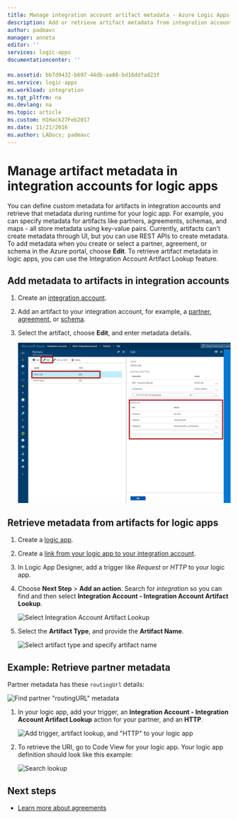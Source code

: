 ```yaml
---
title: Manage integration account artifact metadata - Azure Logic Apps | Microsoft Docs
description: Add or retrieve artifact metadata from integration accounts for Azure Logic Apps
author: padmavc
manager: anneta
editor: ''
services: logic-apps
documentationcenter: ''

ms.assetid: bb7d9432-b697-44db-aa88-bd16ddfad23f
ms.service: logic-apps
ms.workload: integration
ms.tgt_pltfrm: na
ms.devlang: na
ms.topic: article
ms.custom: H1Hack27Feb2017
ms.date: 11/21/2016
ms.author: LADocs; padmavc
---
```


# Manage artifact metadata in integration accounts for logic apps

You can define custom metadata for artifacts in integration accounts and retrieve 
that metadata during runtime for your logic app. For example, you can specify metadata 
for artifacts like partners, agreements, schemas, and maps - all store metadata using key-value pairs. 
Currently, artifacts can't create metadata through UI, but you can use REST APIs to create metadata. 
To add metadata when you create or select a partner, 
agreement, or schema in the Azure portal, choose **Edit**. To retrieve artifact 
metadata in logic apps, you can use the Integration Account Artifact Lookup feature.

## Add metadata to artifacts in integration accounts

1. Create an [integration account](logic-apps-enterprise-integration-create-integration-account.md).

2. Add an artifact to your integration account, for example, 
a [partner](logic-apps-enterprise-integration-partners.md#how-to-create-a-partner), 
[agreement](logic-apps-enterprise-integration-agreements.md#how-to-create-agreements), 
or [schema](logic-apps-enterprise-integration-schemas.md).

3.	Select the artifact, choose **Edit**, and enter metadata details.

	![Enter metadata](media/logic-apps-enterprise-integration-metadata/image1.png)

## Retrieve metadata from artifacts for logic apps

1. Create a [logic app](logic-apps-create-a-logic-app.md).

2. Create a [link from your logic app to your integration account](logic-apps-enterprise-integration-create-integration-account.md#link-an-integration-account-to-a-logic-app). 

3. In Logic App Designer, add a trigger like *Request* or *HTTP* to your logic app.

4.	Choose **Next Step** > **Add an action**. Search for *integration* 
so you can find and then select **Integration Account - Integration Account Artifact Lookup**.

	![Select Integration Account Artifact Lookup](media/logic-apps-enterprise-integration-metadata/image2.png)

5. Select the **Artifact Type**, and provide the **Artifact Name**.

	![Select artifact type and specify artifact name](media/logic-apps-enterprise-integration-metadata/image3.png)

## Example: Retrieve partner metadata

Partner metadata has these `routingUrl` details:

![Find partner "routingURL" metadata](media/logic-apps-enterprise-integration-metadata/image6.png)

1. In your logic app, add your trigger, 
an **Integration Account - Integration Account Artifact Lookup** action for your partner, 
and an **HTTP**.

	![Add trigger, artifact lookup, and "HTTP" to your logic app](media/logic-apps-enterprise-integration-metadata/image4.png)

2. To retrieve the URI, go to Code View for your logic app. Your logic app definition 
should look like this example:

	![Search lookup](media/logic-apps-enterprise-integration-metadata/image5.png)


## Next steps
* [Learn more about agreements](logic-apps-enterprise-integration-agreements.md "Learn about enterprise integration agreements")  
